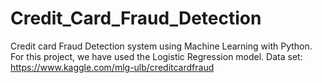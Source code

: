 # Credit_Card_Fraud_Detection
 Credit card Fraud Detection system using Machine Learning with Python. For this project, we have used the Logistic Regression model.
 Data set: https://www.kaggle.com/mlg-ulb/creditcardfraud
